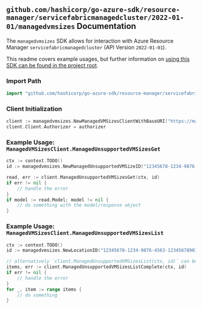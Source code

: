 
## `github.com/hashicorp/go-azure-sdk/resource-manager/servicefabricmanagedcluster/2022-01-01/managedvmsizes` Documentation

The `managedvmsizes` SDK allows for interaction with Azure Resource Manager `servicefabricmanagedcluster` (API Version `2022-01-01`).

This readme covers example usages, but further information on [using this SDK can be found in the project root](https://github.com/hashicorp/go-azure-sdk/tree/main/docs).

### Import Path

```go
import "github.com/hashicorp/go-azure-sdk/resource-manager/servicefabricmanagedcluster/2022-01-01/managedvmsizes"
```


### Client Initialization

```go
client := managedvmsizes.NewManagedVMSizesClientWithBaseURI("https://management.azure.com")
client.Client.Authorizer = authorizer
```


### Example Usage: `ManagedVMSizesClient.ManagedUnsupportedVMSizesGet`

```go
ctx := context.TODO()
id := managedvmsizes.NewManagedUnsupportedVMSizeID("12345678-1234-9876-4563-123456789012", "location", "vmSize")

read, err := client.ManagedUnsupportedVMSizesGet(ctx, id)
if err != nil {
	// handle the error
}
if model := read.Model; model != nil {
	// do something with the model/response object
}
```


### Example Usage: `ManagedVMSizesClient.ManagedUnsupportedVMSizesList`

```go
ctx := context.TODO()
id := managedvmsizes.NewLocationID("12345678-1234-9876-4563-123456789012", "location")

// alternatively `client.ManagedUnsupportedVMSizesList(ctx, id)` can be used to do batched pagination
items, err := client.ManagedUnsupportedVMSizesListComplete(ctx, id)
if err != nil {
	// handle the error
}
for _, item := range items {
	// do something
}
```
